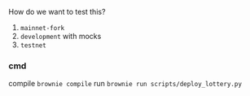 How do we want to test this?

1. `mainnet-fork`
2. `development` with mocks
3. `testnet`


### cmd
compile
`brownie compile`
run
`brownie run scripts/deploy_lottery.py`